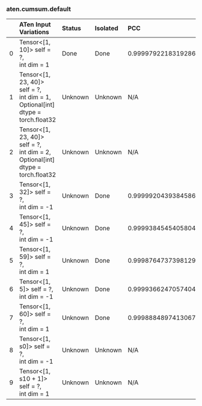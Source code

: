 ### aten.cumsum.default
|    | ATen Input Variations                                                                | Status   | Isolated   | PCC                | Host   |
|---:|:-------------------------------------------------------------------------------------|:---------|:-----------|:-------------------|:-------|
|  0 | Tensor<[1, 10]> self = ?,<br>int dim = 1                                             | Done     | Done       | 0.9999792218319286 | 0      |
|  1 | Tensor<[1, 23, 40]> self = ?,<br>int dim = 1,<br>Optional[int] dtype = torch.float32 | Unknown  | Unknown    | N/A                | N/A    |
|  2 | Tensor<[1, 23, 40]> self = ?,<br>int dim = 2,<br>Optional[int] dtype = torch.float32 | Unknown  | Unknown    | N/A                | N/A    |
|  3 | Tensor<[1, 32]> self = ?,<br>int dim = -1                                            | Unknown  | Done       | 0.9999920439384586 | 0      |
|  4 | Tensor<[1, 45]> self = ?,<br>int dim = -1                                            | Unknown  | Done       | 0.9999384545405804 | 0      |
|  5 | Tensor<[1, 59]> self = ?,<br>int dim = 1                                             | Unknown  | Done       | 0.9998764737398129 | 0      |
|  6 | Tensor<[1, 5]> self = ?,<br>int dim = -1                                             | Unknown  | Done       | 0.9999366247057404 | 0      |
|  7 | Tensor<[1, 60]> self = ?,<br>int dim = 1                                             | Unknown  | Done       | 0.9998884897413067 | 0      |
|  8 | Tensor<[1, s0]> self = ?,<br>int dim = -1                                            | Unknown  | Unknown    | N/A                | N/A    |
|  9 | Tensor<[1, s10 + 1]> self = ?,<br>int dim = 1                                        | Unknown  | Unknown    | N/A                | N/A    |

